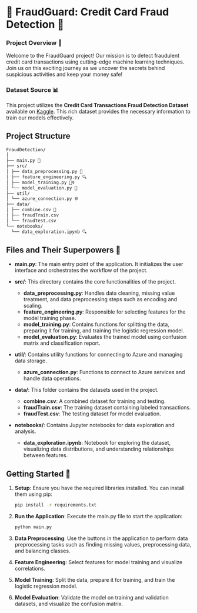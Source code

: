 # 🚨 FraudGuard: Credit Card Fraud Detection 🚨

### Project Overview 🎯
Welcome to the FraudGuard project! Our mission is to detect fraudulent credit card transactions using cutting-edge machine learning techniques. Join us on this exciting journey as we uncover the secrets behind suspicious activities and keep your money safe!

### Dataset Source 📊
This project utilizes the **Credit Card Transactions Fraud Detection Dataset** available on [Kaggle](https://www.kaggle.com/datasets/kartik2112/fraud-detection). This rich dataset provides the necessary information to train our models effectively.

## Project Structure
```bash
FraudDetection/
│
├── main.py 🚀
├── src/
│ ├── data_preprocessing.py 🧹
│ ├── feature_engineering.py 🔍
│ ├── model_training.py 🏋️‍♀️
│ └── model_evaluation.py 🧪
├── util/
│ └── azure_connection.py 🌐
├── data/
│ ├── combine.csv 🔀
│ ├── fraudTrain.csv 
│ └── fraudTest.csv 
└── notebooks/
  └── data_exploration.ipynb 🔍
  ```


## Files and Their Superpowers 💫
- **main.py**: The main entry point of the application. It initializes the user interface and orchestrates the workflow of the project.

- **src/**: This directory contains the core functionalities of the project.
  - **data_preprocessing.py**: Handles data cleaning, missing value treatment, and data preprocessing steps such as encoding and scaling.
  - **feature_engineering.py**: Responsible for selecting features for the model training phase.
  - **model_training.py**: Contains functions for splitting the data, preparing it for training, and training the logistic regression model.
  - **model_evaluation.py**: Evaluates the trained model using confusion matrix and classification report.

- **util/**: Contains utility functions for connecting to Azure and managing data storage.
  - **azure_connection.py**: Functions to connect to Azure services and handle data operations.

- **data/**: This folder contains the datasets used in the project.
  - **combine.csv**: A combined dataset for training and testing.
  - **fraudTrain.csv**: The training dataset containing labeled transactions.
  - **fraudTest.csv**: The testing dataset for model evaluation.

- **notebooks/**: Contains Jupyter notebooks for data exploration and analysis.
  - **data_exploration.ipynb**: Notebook for exploring the dataset, visualizing data distributions, and understanding relationships between features.

## Getting Started 🚀

1. **Setup**: Ensure you have the required libraries installed. You can install them using pip:

   ```bash
   pip install -r requirements.txt
    ```
2. **Run the Application**: Execute the main.py file to start the application:
    ```bash
   python main.py
    ```
3. **Data Preprocessing**: Use the buttons in the application to perform data preprocessing tasks such as finding missing values, preprocessing data, and balancing classes.
4. **Feature Engineering**: Select features for model training and visualize correlations.
5. **Model Training**: Split the data, prepare it for training, and train the logistic regression model.
6. **Model Evaluation**: Validate the model on training and validation datasets, and visualize the confusion matrix.